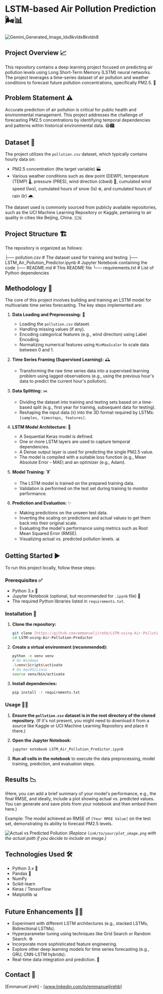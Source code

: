 # LSTM-based Air Pollution Prediction 🌬️📊

![Gemini_Generated_Image_ldx8kvldx8kvldx8](https://github.com/user-attachments/assets/9fcc3df5-ad11-4702-ab85-a094cd111b27)

## Project Overview 📈

This repository contains a deep learning project focused on predicting air pollution levels using Long Short-Term Memory (LSTM) neural networks. The project leverages a time-series dataset of air pollution and weather conditions to forecast future pollution concentrations, specifically PM2.5. 💨

## Problem Statement ⚠️

Accurate prediction of air pollution is critical for public health and environmental management. This project addresses the challenge of forecasting PM2.5 concentrations by identifying temporal dependencies and patterns within historical environmental data. 😷🏙️

## Dataset 📁

The project utilizes the `pollution.csv` dataset, which typically contains hourly data on:
* PM2.5 concentration (the target variable) 🏭
* Various weather conditions such as dew point (DEWP), temperature (TEMP) 🌡️, pressure (PRES), wind direction (cbwd) 🧭, cumulated wind speed (Iws), cumulated hours of snow (Is) ❄️, and cumulated hours of rain (Ir) 🌧️.

The dataset used is commonly sourced from publicly available repositories, such as the UCI Machine Learning Repository or Kaggle, pertaining to air quality in cities like Beijing, China. 🇨🇳

## Project Structure 🏗️

The repository is organized as follows:

├── pollution.csv                # The dataset used for training and testing
├── LSTM_Air_Pollution_Predictor.ipynb # Jupyter Notebook containing the code
├── README.md                    # This README file
└── requirements.txt             # List of Python dependencies



## Methodology 🧠

The core of this project involves building and training an LSTM model for multivariate time series forecasting. The key steps implemented are:

1.  **Data Loading and Preprocessing:** 🧹
    * Loading the `pollution.csv` dataset.
    * Handling missing values (if any).
    * Encoding categorical features (e.g., wind direction) using Label Encoding.
    * Normalizing numerical features using `MinMaxScaler` to scale data between 0 and 1.
      
2.  **Time Series Framing (Supervised Learning):** 🕰️
    * Transforming the raw time series data into a supervised learning problem using lagged observations (e.g., using the previous hour's data to predict the current hour's pollution).
      
3.  **Data Splitting:** ✂️
    * Dividing the dataset into training and testing sets based on a time-based split (e.g., first year for training, subsequent data for testing).
    * Reshaping the input data (`X`) into the 3D format required by LSTMs: `[samples, timesteps, features]`.
      
4.  **LSTM Model Architecture:** 🔗
    * A Sequential Keras model is defined.
    * One or more LSTM layers are used to capture temporal dependencies.
    * A Dense output layer is used for predicting the single PM2.5 value.
    * The model is compiled with a suitable loss function (e.g., Mean Absolute Error - MAE) and an optimizer (e.g., Adam).
      
5.  **Model Training:** 🏋️
    * The LSTM model is trained on the prepared training data.
    * Validation is performed on the test set during training to monitor performance.
      
6.  **Prediction and Evaluation:** ✨
    * Making predictions on the unseen test data.
    * Inverting the scaling on predictions and actual values to get them back into their original scale.
    * Evaluating the model's performance using metrics such as Root Mean Squared Error (RMSE).
    * Visualizing actual vs. predicted pollution levels. 📊

## Getting Started ▶️

To run this project locally, follow these steps:

### Prerequisites ✅

* Python 3.x 🐍
* Jupyter Notebook (optional, but recommended for `.ipynb` file) 📓
* The required Python libraries listed in `requirements.txt`.

### Installation 🚀

1.  **Clone the repository:**
    ```bash
    git clone [https://github.com/emmanueljirehb/LSTM-using-Air-Pollution-dataset.git](https://github.com/emmanueljirehb/LSTM-using-Air-Pollution-dataset.git)
    cd LSTM-using-Air-Pollution-Predictor
    ```

2.  **Create a virtual environment (recommended):**
    ```bash
    python -m venv venv
    # On Windows
    .\venv\Scripts\activate
    # On macOS/Linux
    source venv/bin/activate
    ```

3.  **Install dependencies:**
    ```bash
    pip install -r requirements.txt
    ```

### Usage 🏃‍♂️

1.  **Ensure the `pollution.csv` dataset is in the root directory of the cloned repository.**
    (If it's not present, you might need to download it from a source like Kaggle or UCI Machine Learning Repository and place it there.)

2.  **Open the Jupyter Notebook:**
    ```bash
    jupyter notebook LSTM_Air_Pollution_Predictor.ipynb
    ```

3.  **Run all cells in the notebook** to execute the data preprocessing, model training, prediction, and evaluation steps.

## Results 📉

(Here, you can add a brief summary of your model's performance, e.g., the final RMSE, and ideally, include a plot showing actual vs. predicted values. You can generate and save plots from your notebook and then embed them here.)

Example:
The model achieved an RMSE of `[Your RMSE Value]` on the test set, demonstrating its ability to forecast PM2.5 levels.

![Actual vs Predicted Pollution](link/to/your/plot_image.png)
*(Replace `link/to/your/plot_image.png` with the actual path if you decide to include an image.)*

## Technologies Used 🛠️

* Python 3.x 🐍
* Pandas 🐼
* NumPy
* Scikit-learn
* Keras / TensorFlow
* Matplotlib 📊

## Future Enhancements 🚀💡

* Experiment with different LSTM architectures (e.g., stacked LSTMs, Bidirectional LSTMs).
* Hyperparameter tuning using techniques like Grid Search or Random Search. ⚙️
* Incorporate more sophisticated feature engineering.
* Explore other deep learning models for time series forecasting (e.g., GRU, CNN-LSTM hybrids).
* Real-time data integration and prediction. 📡

## Contact 📧

[Emmanuel jireh] - [www.linkedin.com/in/emmanueljirehb]
